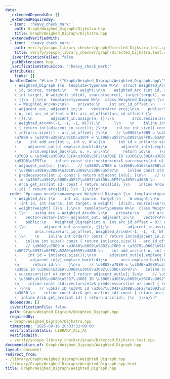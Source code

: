 ```yaml
---
data:
  _extendedDependsOn: []
  _extendedRequiredBy:
  - icon: ':heavy_check_mark:'
    path: Graph/Weighed_Digraph/Dijkstra.hpp
    title: Graph/Weighed_Digraph/Dijkstra.hpp
  _extendedVerifiedWith:
  - icon: ':heavy_check_mark:'
    path: verify/yosupo_library_checker/graph/Directed_Dijkstra.test.cpp
    title: verify/yosupo_library_checker/graph/Directed_Dijkstra.test.cpp
  _isVerificationFailed: false
  _pathExtension: hpp
  _verificationStatusIcon: ':heavy_check_mark:'
  attributes:
    links: []
  bundledCode: "#line 2 \"Graph/Weighed_Digraph/Weighted_Digraph.hpp\"\n\nnamespace\
    \ Weighted_Digraph {\n  template<typename W>\n  struct Weighted_Arc {\n    int\
    \ id, source, target;\n    W weight;\n\n    Weighted_Arc (int id, int source,\
    \ int target, W weight): id(id), source(source), target(target), weight(weight)\
    \ {}\n  };\n\n  template<typename W>\n  class Weighted_Digraph {\n    using Arc\
    \ = Weighted_Arc<W>;\n\n    private:\n    int arc_id_offset;\n    vector<vector<int>>\
    \ adjacent_out, adjacent_in;\n    vector<Arc> arcs;\n\n    public:\n    Weighted_Digraph(int\
    \ n, int arc_id_offset = 0): arc_id_offset(arc_id_offset) {\n        adjacent_out.assign(n,\
    \ {});\n        adjacent_in.assign(n, {});\n        arcs.resize(arc_id_offset,\
    \ Weighted_Arc<W>(-1, -1, -1, W()));\n      }\n    \n    inline int order() const\
    \ { return int(adjacent_in.size()); }\n\n    inline int size() const { return\
    \ int(arcs.size()) - arc_id_offset; }\n\n    // \u9802\u70B9 u \u304B\u3089\u9802\
    \u70B9 v \u3078\u306E\u91CD\u307F w \u306E\u5F27\u3092\u8FFD\u52A0\u3059\u308B\
    .\n    int add_arc(int u, int v, W w){\n      int id = int(arcs.size());\n\n \
    \     adjacent_out[u].emplace_back(id);\n      adjacent_in[v].emplace_back(id);\n\
    \      arcs.emplace_back(id, u, v, w);\n\n      return id;\n    }\n\n    // \u9802\
    \u70B9 u \u304B\u3089\u51FA\u308B\u5F27\u306E ID \u306E\u30EA\u30B9\u30C8\u3092\
    \u53D6\u5F97\n    inline const std::vector<int>& successors(int u) const { return\
    \ adjacent_out[u]; }\n\n    // \u9802\u70B9 u \u306B\u5165\u308B\u5F27\u306E ID\
    \ \u306E\u30EA\u30B9\u30C8\u3092\u53D6\u5F97\n    inline const std::vector<int>&\
    \ predecessors(int u) const { return adjacent_in[u]; }\n\n    // \u5F27 ID \u304C\
    \ id \u3067\u3042\u308B\u5F27\u3092\u53D6\u5F97\u3059\u308B.\n    inline const\
    \ Arc& get_arc(int id) const { return arcs[id]; }\n    inline Arc& get_arc(int\
    \ id) { return arcs[id]; }\n  };\n}\n"
  code: "#pragma once\n\nnamespace Weighted_Digraph {\n  template<typename W>\n  struct\
    \ Weighted_Arc {\n    int id, source, target;\n    W weight;\n\n    Weighted_Arc\
    \ (int id, int source, int target, W weight): id(id), source(source), target(target),\
    \ weight(weight) {}\n  };\n\n  template<typename W>\n  class Weighted_Digraph\
    \ {\n    using Arc = Weighted_Arc<W>;\n\n    private:\n    int arc_id_offset;\n\
    \    vector<vector<int>> adjacent_out, adjacent_in;\n    vector<Arc> arcs;\n\n\
    \    public:\n    Weighted_Digraph(int n, int arc_id_offset = 0): arc_id_offset(arc_id_offset)\
    \ {\n        adjacent_out.assign(n, {});\n        adjacent_in.assign(n, {});\n\
    \        arcs.resize(arc_id_offset, Weighted_Arc<W>(-1, -1, -1, W()));\n     \
    \ }\n    \n    inline int order() const { return int(adjacent_in.size()); }\n\n\
    \    inline int size() const { return int(arcs.size()) - arc_id_offset; }\n\n\
    \    // \u9802\u70B9 u \u304B\u3089\u9802\u70B9 v \u3078\u306E\u91CD\u307F w \u306E\
    \u5F27\u3092\u8FFD\u52A0\u3059\u308B.\n    int add_arc(int u, int v, W w){\n \
    \     int id = int(arcs.size());\n\n      adjacent_out[u].emplace_back(id);\n\
    \      adjacent_in[v].emplace_back(id);\n      arcs.emplace_back(id, u, v, w);\n\
    \n      return id;\n    }\n\n    // \u9802\u70B9 u \u304B\u3089\u51FA\u308B\u5F27\
    \u306E ID \u306E\u30EA\u30B9\u30C8\u3092\u53D6\u5F97\n    inline const std::vector<int>&\
    \ successors(int u) const { return adjacent_out[u]; }\n\n    // \u9802\u70B9 u\
    \ \u306B\u5165\u308B\u5F27\u306E ID \u306E\u30EA\u30B9\u30C8\u3092\u53D6\u5F97\
    \n    inline const std::vector<int>& predecessors(int u) const { return adjacent_in[u];\
    \ }\n\n    // \u5F27 ID \u304C id \u3067\u3042\u308B\u5F27\u3092\u53D6\u5F97\u3059\
    \u308B.\n    inline const Arc& get_arc(int id) const { return arcs[id]; }\n  \
    \  inline Arc& get_arc(int id) { return arcs[id]; }\n  };\n}\n"
  dependsOn: []
  isVerificationFile: false
  path: Graph/Weighed_Digraph/Weighted_Digraph.hpp
  requiredBy:
  - Graph/Weighed_Digraph/Dijkstra.hpp
  timestamp: '2025-08-16 20:33:32+09:00'
  verificationStatus: LIBRARY_ALL_AC
  verifiedWith:
  - verify/yosupo_library_checker/graph/Directed_Dijkstra.test.cpp
documentation_of: Graph/Weighed_Digraph/Weighted_Digraph.hpp
layout: document
redirect_from:
- /library/Graph/Weighed_Digraph/Weighted_Digraph.hpp
- /library/Graph/Weighed_Digraph/Weighted_Digraph.hpp.html
title: Graph/Weighed_Digraph/Weighted_Digraph.hpp
---
```

